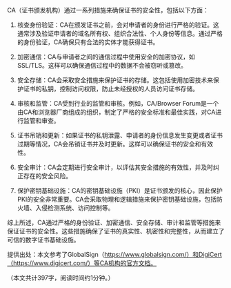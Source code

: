 CA（证书颁发机构）通过一系列措施来确保证书的安全性，包括以下方面：

1. 核查身份验证：CA在颁发证书之前，会对申请者的身份进行严格的验证。这通常涉及验证申请者的域名所有权、组织合法性、个人身份等信息。通过严格的身份验证，CA确保只有合法的实体才能获得证书。

2. 加密通信：CA与申请者之间的通信过程中使用安全的加密协议，如SSL/TLS。这样可以确保通信过程中的数据不会被窃听或篡改。

3. 安全存储：CA会采取安全措施来保护证书的存储。这包括使用加密技术来保护证书的私钥，控制访问权限，防止未经授权的人员访问证书存储。

4. 审核和监管：CA受到行业的监管和审核。例如，CA/Browser Forum是一个由CA和浏览器厂商组成的组织，制定了严格的安全标准和最佳实践，对CA进行监管和审查。

5. 证书吊销和更新：如果证书的私钥泄露、申请者的身份信息发生变更或者证书过期等情况，CA会吊销证书并及时更新。这样可以确保证书的安全和有效性。

6. 安全审计：CA会定期进行安全审计，以评估其安全措施的有效性，并及时纠正存在的安全风险。

7. 保护密钥基础设施：CA的密钥基础设施（PKI）是证书颁发的核心，因此保护PKI的安全非常重要。CA会采取物理和逻辑措施来保护密钥基础设施，包括防火墙、入侵检测系统、访问控制等。

综上所述，CA通过严格的身份验证、加密通信、安全存储、审计和监管等措施来保证证书的安全性。这些措施确保了证书的真实性、机密性和完整性，从而建立了可信的数字证书基础设施。

提供出处：本文参考了GlobalSign（https://www.globalsign.com/）和DigiCert（https://www.digicert.com/）等CA机构的官方文档。

（本文共计397字，阅读时间约1分钟。）